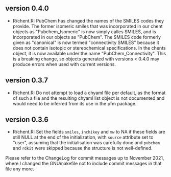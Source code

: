 ## version 0.4.0

- R/chent.R: PubChem has changed the names of the SMILES codes they provide. The former isomeric smiles that was incorporated in our chent objects as "Pubchem_Isomeric" is now simply calles SMILES, and is incorporated in our objects as "PubChem". The SMILES code formerly given as "canonical" is now termed "connectivity SMILES" because it does not contain isotopic or stereochemical specifications. In the chents object, it is now available under the name "PubChem_Connectivity". This is a breaking change, so objects generated with versions < 0.4.0 may produce errors when used with current versions.

## version 0.3.7

- R/chent.R: Do not attempt to load a chyaml file per default, as the format of such a file and the resulting chyaml list object is not documented and would need to be inferred from its use in the pfm package.

## version 0.3.6

- R/chent.R: Set the fields `smiles`, `inchikey` and `mw` to NA if these fields are still NULL at the end of the initialization, with `source` attribute set to "user", assuming that the initialisation was carefully done and `pubchem` and `rdkit` were skipped because the structure is not well-defined.

Please refer to the ChangeLog for commit messages up to November 2021, where I changed the GNUmakefile not to include commit messages
in that file any more.
